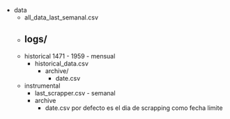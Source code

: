 - data
  - all_data_last_semanal.csv
  - ## logs/
  - historical 1471 - 1959 - mensual
    - historical_data.csv
      - archive/
        - date.csv
  - instrumental
    - last_scrapper.csv - semanal
    - archive
      - date.csv por defecto es el dia de scrapping como fecha limite

<!-- Historical scrapping cada semana
el diario

se debe un archivo csv que tiene la ultima informacion estara hasta la fecha de ayer

para hoy y posteriores dias se hace el fetch para no hacer peticiones que tomen mucho tiempo


en un csv tendremos los datos historicos e instrumentales. separados

en la parte original se tendra  -->
